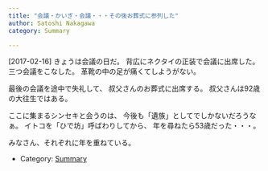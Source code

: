 ```yaml
---
title: "会議・かいぎ・会議・・・その後お葬式に参列した"
author: Satoshi Nakagawa
category: Summary

---
```


[2017-02-16]  きょうは会議の日だ。
背広にネクタイの正装で会議に出席した。
三つ会議をこなした。
革靴の中の足が痛くてしようがない。

<!--more-->

 最後の会議を途中で失礼して、
叔父さんのお葬式に出席する。
叔父さんは92歳の大往生ではある。

 ここに集まるシンセキと会うのは、
今後も「遺族」としてでしかないだろうなぁ。
イトコを「ひで坊」呼ばわりしてから、
年を尋ねたら53歳だった・・・。

 みなさん、それぞれに年を重ねている。

- Category: [Summary](categories.html#Summary)

